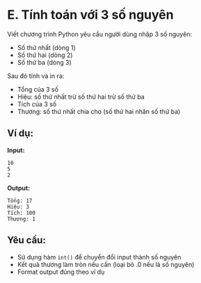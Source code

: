 # E. Tính toán với 3 số nguyên

Viết chương trình Python yêu cầu người dùng nhập 3 số nguyên:
- Số thứ nhất (dòng 1)
- Số thứ hai (dòng 2)
- Số thứ ba (dòng 3)

Sau đó tính và in ra:
- Tổng của 3 số
- Hiệu: số thứ nhất trừ số thứ hai trừ số thứ ba
- Tích của 3 số
- Thương: số thứ nhất chia cho (số thứ hai nhân số thứ ba)

## Ví dụ:

**Input:**
```
10
5
2
```

**Output:**
```
Tổng: 17
Hiệu: 3
Tích: 100
Thương: 1
```

## Yêu cầu:
- Sử dụng hàm `int()` để chuyển đổi input thành số nguyên
- Kết quả thương làm tròn nếu cần (loại bỏ .0 nếu là số nguyên)
- Format output đúng theo ví dụ
